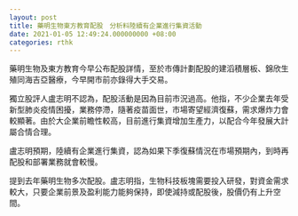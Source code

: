 ```yaml
---
layout: post
title: 藥明生物東方教育配股　分析料陸續有企業進行集資活動
date: 2021-01-05 12:49:24.000000000 +08:00
categories: rthk
---
```


藥明生物及東方教育今早公布配股詳情，至於市傳計劃配股的建滔積層板、錦欣生殖同海吉亞醫療，今早開市前亦錄得大手交易。

獨立股評人盧志明不認為，配股活動是因為目前市況過高。他指，不少企業去年受新型肺炎疫情困擾，業務停滯，隨著疫苗面世，市場寄望經濟復蘇，需求爆炸力會較顯著。由於大企業前瞻性較高，目前進行集資增加生產力，以配合今年發展大計屬合情合理。

盧志明預期，陸續有企業進行集資，認為如果下季復蘇情況在市場預期內，到時再配股和部署業務就會較慢。

提到去年藥明生物多次配股。盧志明指，生物科技板塊需要投入研發，對資金需求較大，只要企業前景及盈利能力能夠保持，即使減持或配股後，股價仍有上升空間。
